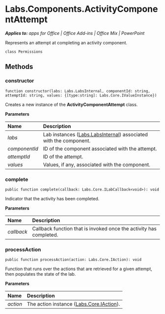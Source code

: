 
# Labs.Components.ActivityComponentAttempt

 _**Applies to:** apps for Office | Office Add-ins | Office Mix | PowerPoint_

Represents an attempt at completing an activity component.

```
class Permissions
```


## Methods




### constructor

 `function constructor(labs: Labs.LabsInternal, componentId: string, attemptId: string, values: {[type:string]: Labs.Core.IValueInstance})`

Creates a new instance of the  **ActivityComponentAttempt** class.

 **Parameters**


|**Name**|**Description**|
|:-----|:-----|
| _labs_|Lab instances ([Labs.LabsInternal](http://msdn.microsoft.com/library/599fb2c4-bb16-4422-84ad-10ed85a14018.aspx)) associated with the component.|
| _componentId_|ID of the component associated with the attempt.|
| _attemptId_|ID of the attempt.|
| _values_|Values, if any, associated with the component.|

### complete

 `public function complete(callback: Labs.Core.ILabCallback<void>): void`

Indicator that the activity has been completed.

 **Parameters**


|**Name**|**Description**|
|:-----|:-----|
| _callback_|Callback function that is invoked once the activity has completed.|

### processAction

 `public function processAction(action: Labs.Core.IAction): void`

Function that runs over the actions that are retrieved for a given attempt, then populates the state of the lab.

 **Parameters**


|**Name**|**Description**|
|:-----|:-----|
| _action_|The action instance ([Labs.Core.IAction](../../reference/office-mix/labs.core.iaction.md)).|
